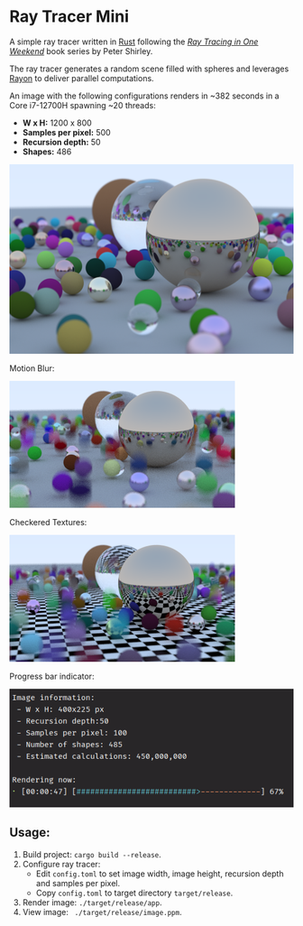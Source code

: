 # Ray Tracer Mini
A simple ray tracer written in [Rust](https://www.rust-lang.org/) following the [_Ray Tracing in One Weekend_](https://github.com/rsdlt/ray-tracer-mini) book series by Peter Shirley.

The ray tracer generates a random scene filled with spheres and leverages [Rayon](https://github.com/rayon-rs/rayon) to deliver parallel computations. 

An image with the following configurations renders in ~382 seconds in a Core i7-12700H spawning ~20 threads:

- **W x H:** 1200 x 800
- **Samples per pixel:** 500
- **Recursion depth:** 50
- **Shapes:** 486

![Final Ray Traced Image](/img_history/image29.png)

Motion Blur:

![Ray Trace Motion Blur](/img_history/image30.png)

Checkered Textures:

![Ray Trace Checkered Textures](/img_history/image32.png)

Progress bar indicator:

![Progress Bar Indicator](/img_history/progressbar.png)

## Usage:

1. Build project: `cargo build --release`.
2. Configure ray tracer:
   - Edit `config.toml` to set image width, image height, recursion depth and samples per pixel.
   - Copy `config.toml` to target directory `target/release`.
3. Render image: `./target/release/app`.
4. View image: ` ./target/release/image.ppm`.




